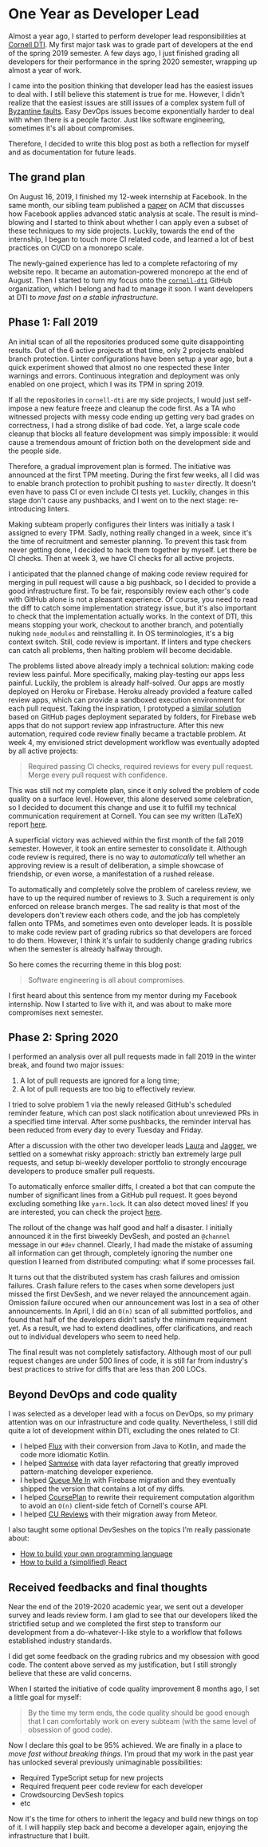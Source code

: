 # One Year as Developer Lead

Almost a year ago, I started to perform developer lead responsibilities at
[Cornell DTI](https://www.cornelldti.org). My first major task was to grade part of developers at
the end of the spring 2019 semester. A few days ago, I just finished grading all developers for
their performance in the spring 2020 semester, wrapping up almost a year of work.

I came into the position thinking that developer lead has the easiest issues to deal with. I still
believe this statement is true for me. However, I didn't realize that the easiest issues are still
issues of a complex system full of
[Byzantine faults](https://en.wikipedia.org/wiki/Byzantine_fault). Easy DevOps issues become
exponentially harder to deal with when there is a people factor. Just like software engineering,
sometimes it's all about compromises.

Therefore, I decided to write this blog post as both a reflection for myself and as documentation
for future leads.

## The grand plan

On August 16, 2019, I finished my 12-week internship at Facebook. In the same month, our sibling
team published a
[paper](https://cacm.acm.org/magazines/2019/8/238344-scaling-static-analyses-at-facebook/fulltext)
on ACM that discusses how Facebook applies advanced static analysis at scale. The result is
mind-blowing and I started to think about whether I can apply even a subset of these techniques to
my side projects. Luckily, towards the end of the internship, I began to touch more CI related code,
and learned a lot of best practices on CI/CD on a monorepo scale.

The newly-gained experience has led to a complete refactoring of my website repo. It became an
automation-powered monorepo at the end of August. Then I started to turn my focus onto the
[`cornell-dti`](https://github.com/cornell-dti) GitHub organization, which I belong and had to
manage it soon. I want developers at DTI to _move fast on a stable infrastructure_.

## Phase 1: Fall 2019

An initial scan of all the repositories produced some quite disappointing results. Out of the 6
active projects at that time, only 2 projects enabled branch protection. Linter configurations have
been setup a year ago, but a quick experiment showed that almost no one respected these linter
warnings and errors. Continuous integration and deployment was only enabled on one project, which I
was its TPM in spring 2019.

If all the repositories in `cornell-dti` are my side projects, I would just self-impose a new
feature freeze and cleanup the code first. As a TA who witnessed projects with messy code ending up
getting very bad grades on correctness, I had a strong dislike of bad code. Yet, a large scale code
cleanup that blocks all feature development was simply impossible: it would cause a tremendous
amount of friction both on the development side and the people side.

Therefore, a gradual improvement plan is formed. The initiative was announced at the first TPM
meeting. During the first few weeks, all I did was to enable branch protection to prohibit pushing
to `master` directly. It doesn't even have to pass CI or even include CI tests yet. Luckily, changes
in this stage don't cause any pushbacks, and I went on to the next stage: re-introducing linters.

Making subteam properly configures their linters was initially a task I assigned to every TPM.
Sadly, nothing really changed in a week, since it's the time of recruitment and semester planning.
To prevent this task from never getting done, I decided to hack them together by myself. Let there
be CI checks. Then at week 3, we have CI checks for all active projects.

I anticipated that the planned change of making code review required for merging in pull request
will cause a big pushback, so I decided to provide a good infrastructure first. To be fair,
responsibly review each other's code with GitHub alone is not a pleasant experience. Of course, you
need to read the diff to catch some implementation strategy issue, but it's also important to check
that the implementation actually works. In the context of DTI, this means stopping your work,
checkout to another branch, and potentially nuking `node_modules` and reinstalling it. In OS
terminologies, it's a big context switch. Still, code review is important. If linters and type
checkers can catch all problems, then halting problem will become decidable.

The problems listed above already imply a technical solution: making code review less painful. More
specifically, making play-testing our apps less painful. Luckily, the problem is already
half-solved. Our apps are mostly deployed on Heroku or Firebase. Heroku already provided a feature
called review apps, which can provide a sandboxed execution environment for each pull request.
Taking the inspiration, I prototyped a
[similar solution](https://github.com/cornell-dti/samwise/pull/285) based on GitHub pages deployment
separated by folders, for Firebase web apps that do not support review app infrastructure. After
this new automation, required code review finally became a tractable problem. At week 4, my
envisioned strict development workflow was eventually adopted by all active projects:

> Required passing CI checks, required reviews for every pull request. Merge every pull request with
> confidence.

This was still not my complete plan, since it only solved the problem of code quality on a surface
level. However, this alone deserved some celebration, so I decided to document this change and use
it to fulfill my technical communication requirement at Cornell. You can see my written (LaTeX)
report [here](/dev-lead-technical-communication.pdf).

A superficial victory was achieved within the first month of the fall 2019 semester. However, it
took an entire semester to consolidate it. Although code review is required, there is no way to
_automatically_ tell whether an approving review is a result of deliberation, a simple showcase of
friendship, or even worse, a manifestation of a rushed release.

To automatically and completely solve the problem of careless review, we have to up the required
number of reviews to 3. Such a requirement is only enforced on release branch merges. The sad
reality is that most of the developers don't review each others code, and the job has completely
fallen onto TPMs, and sometimes even onto developer leads. It is possible to make code review part
of grading rubrics so that developers are forced to do them. However, I think it's unfair to
suddenly change grading rubrics when the semester is already halfway through.

So here comes the recurring theme in this blog post:

> Software engineering is all about compromises.

I first heard about this sentence from my mentor during my Facebook internship. Now I started to
live with it, and was about to make more compromises next semester.

## Phase 2: Spring 2020

I performed an analysis over all pull requests made in fall 2019 in the winter break, and found two
major issues:

1. A lot of pull requests are ignored for a long time;
2. A lot of pull requests are too big to effectively review.

I tried to solve problem 1 via the newly released GitHub's scheduled reminder feature, which can
post slack notification about unreviewed PRs in a specified time interval. After some pushbacks, the
reminder interval has been reduced from every day to every Tuesday and Friday.

After a discussion with the other two developer leads [Laura](https://github.com/lsizemore8) and
[Jagger](https://github.com/jboss925), we settled on a somewhat risky approach: strictly ban
extremely large pull requests, and setup bi-weekly developer portfolio to strongly encourage
developers to produce smaller pull requests.

To automatically enforce smaller diffs, I created a bot that can compute the number of significant
lines from a GitHub pull request. It goes beyond excluding something like `yarn.lock`. It can also
detect moved lines! If you are interested, you can check the project
[here](https://github.com/cornell-dti/big-diff-warning).

The rollout of the change was half good and half a disaster. I initially announced it in the first
biweekly DevSesh, and posted an `@channel` message in our `#dev` channel. Clearly, I had made the
mistake of assuming all information can get through, completely ignoring the number one question I
learned from distributed computing: what if some processes fail.

It turns out that the distributed system has crash failures and omission failures. Crash failure
refers to the cases when some developers just missed the first DevSesh, and we never relayed the
announcement again. Omission failure occured when our announcement was lost in a sea of other
announcements. In April, I did an `O(n)` scan of all submitted portfolios, and found that half of
the developers didn't satisfy the minimum requirement yet. As a result, we had to extend deadlines,
offer clarifications, and reach out to individual developers who seem to need help.

The final result was not completely satisfactory. Although most of our pull request changes are
under 500 lines of code, it is still far from industry's best practices to strive for diffs that are
less than 200 LOCs.

## Beyond DevOps and code quality

I was selected as a developer lead with a focus on DevOps, so my primary attention was on our
infrastructure and code quality. Nevertheless, I still did quite a lot of development within DTI,
excluding the ones related to CI:

- I helped [Flux](https://github.com/cornell-dti/campus-density-android) with their conversion from
  Java to Kotlin, and made the code more idiomatic Kotlin.
- I helped [Samwise](https://github.com/cornell-dti/samwise) with data layer refactoring that
  greatly improved pattern-matching developer experience.
- I helped [Queue Me In](https://github.com/cornell-dti/office-hours) with Firebase migration and
  they eventually shipped the version that contains a lot of my diffs.
- I helped [CoursePlan](https://github.com/cornell-dti/course-plan) to rewrite their requirement
  computation algorithm to avoid an `O(n)` client-side fetch of Cornell's course API.
- I helped [CU Reviews](https://github.com/cornell-dti/course-reviews-react-2.0) with their
  migration away from Meteor.

I also taught some optional DevSeshes on the topics I'm really passionate about:

- [How to build your own programming language](https://developersam.com/build-your-own-programming-language.pdf)
- [How to build a (simplified) React](https://developersam.com/build-simplified-react.pdf)

## Received feedbacks and final thoughts

Near the end of the 2019-2020 academic year, we sent out a developer survey and leads review form. I
am glad to see that our developers liked the strictified setup and we completed the first step to
transform our development from a do-whatever-I-like style to a workflow that follows established
industry standards.

I did get some feedback on the grading rubrics and my obsession with good code. The content above
served as my justification, but I still strongly believe that these are valid concerns.

When I started the initiative of code quality improvement 8 months ago, I set a little goal for
myself:

> By the time my term ends, the code quality should be good enough that I can comfortably work on
> every subteam (with the same level of obsession of good code).

Now I declare this goal to be 95% achieved. We are finally in a place to _move fast without breaking
things_. I'm proud that my work in the past year has unlocked several previously unimaginable
possibilities:

- Required TypeScript setup for new projects
- Required frequent peer code review for each developer
- Crowdsourcing DevSesh topics
- etc

Now it's the time for others to inherit the legacy and build new things on top of it. I will happily
step back and become a developer again, enjoying the infrastructure that I built.
